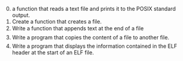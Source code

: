 0. a function that reads a text file and prints it to the POSIX standard output.
1. Create a function that creates a file.
2. Write a function that appends text at the end of a file
3. Write a program that copies the content of a file to another file.
4. Write a program that displays the information contained in the ELF header at the start of an ELF file.
